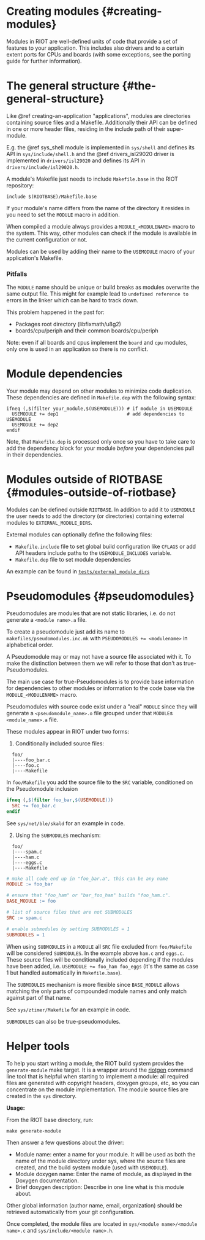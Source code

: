 Creating modules                                            {#creating-modules}
================
Modules in RIOT are well-defined units of code that provide a set of features
to your application. This includes also drivers and to a certain extent ports
for CPUs and boards (with some exceptions, see <!-- @ref porting-guide --> the
porting guide for further information).

The general structure                                  {#the-general-structure}
=====================
Like @ref creating-an-application "applications", modules are directories
containing source files and a Makefile. Additionally their API can be defined
in one or more header files, residing in the include path of their
super-module.

E.g. the @ref sys_shell module is implemented in `sys/shell` and defines its
API in `sys/include/shell.h` and the @ref drivers_isl29020 driver is
implemented in `drivers/isl29020` and defines its API in
`drivers/include/isl29020.h`.

A module's Makefile just needs to include `Makefile.base` in the RIOT
repository:

~~~~~~~~~~~~~~~~~~~ {.mk}
include $(RIOTBASE)/Makefile.base
~~~~~~~~~~~~~~~~~~~

If your module's name differs from the name of the directory it resides in you
need to set the `MODULE` macro in addition.

When compiled a module always provides a `MODULE_<MODULENAME>` macro to the
system. This way, other modules can check if the module is available in the
current configuration or not.

Modules can be used by adding their name to the `USEMODULE` macro of your
application's Makefile.

### Pitfalls ###

The `MODULE` name should be unique or build breaks as modules overwrite the
same output file. This might for example lead to `undefined reference to` errors
in the linker which can be hard to track down.

This problem happened in the past for:

 * Packages root directory (libfixmath/u8g2)
 * boards/cpu/periph and their common boards/cpu/periph

Note: even if all boards and cpus implement the `board` and `cpu` modules, only
      one is used in an application so there is no conflict.


Module dependencies
===================
Your module may depend on other modules to minimize code duplication. These
dependencies are defined in `Makefile.dep` with the following syntax:

~~~~~~~~~~~~~~~~~~~ {.mk}
ifneq (,$(filter your_module,$(USEMODULE))) # if module in USEMODULE
  USEMODULE += dep1                         # add dependencies to USEMODULE
  USEMODULE += dep2
endif
~~~~~~~~~~~~~~~~~~~

Note, that `Makefile.dep` is processed only once so you have to take care to
add the dependency block for your module *before* your dependencies pull in
their dependencies.

Modules outside of RIOTBASE                      {#modules-outside-of-riotbase}
===========================
Modules can be defined outside `RIOTBASE`. In addition to add it to `USEMODULE`
the user needs to add the directory (or directories) containing external modules
to `EXTERNAL_MODULE_DIRS`.

External modules can optionally define the following files:
* `Makefile.include` file to set global build configuration like `CFLAGS` or add
  API headers include paths to the `USEMODULE_INCLUDES` variable.
* `Makefile.dep` file to set module dependencies

An example can be found in
[`tests/external_module_dirs`](https://github.com/RIOT-OS/RIOT/tree/master/tests/external_module_dirs)

Pseudomodules                                                  {#pseudomodules}
=============
Pseudomodules are modules that are not static libraries, i.e. do not generate a
`<module name>.a` file.

To create a pseudomodule just add its name to `makefiles/pseudomodules.inc.mk`
with `PSEUDOMODULES += <modulename>` in alphabetical order.

A Pseudomodule may or may not have a source file associated with it. To make the
distinction between them we will refer to those that don't as true-Pseudomodules.

The main use case for true-Pseudomodules is to provide base information for
dependencies to other modules or information to the code base via the
`MODULE_<MODULENAME>` macro.

Pseudomodules with source code exist under a "real" `MODULE` since they will
generate a `<pseudomodule_name>.o` file grouped under that `MODULE`s
`<module_name>.a` file.

These modules appear in RIOT under two forms:

1. Conditionally included source files:

  ```
    foo/
    |----foo_bar.c
    |----foo.c
    |----Makefile
  ```

In `foo/Makefile` you add the source file to the `SRC` variable, conditioned on
the Pseudomodule inclusion

  ```mk
  ifneq (,$(filter foo_bar,$(USEMODULE)))
    SRC += foo_bar.c
  endif
  ```

See `sys/net/ble/skald` for an example in code.

2. Using the `SUBMODULES` mechanism:

  ```
    foo/
    |----spam.c
    |----ham.c
    |----eggs.c
    |----Makefile
  ```

  ```mk
  # make all code end up in "foo_bar.a", this can be any name
  MODULE := foo_bar

  # ensure that "foo_ham" or "bar_foo_ham" builds "foo_ham.c".
  BASE_MODULE := foo

  # list of source files that are not SUBMODULES
  SRC := spam.c

  # enable submodules by setting SUBMODULES = 1
  SUBMODULES = 1
  ```

When using `SUBMODULES` in a `MODULE` all `SRC` file excluded from `foo/Makefile`
will be considered `SUBMODULES`. In the example above `ham.c` and `eggs.c`.
These source files will be conditionally included depending if the modules have
been added, i.e. `USEMODULE += foo_ham foo_eggs` (it's the same as case 1 but
handled automatically in `Makefile.base`).

The `SUBMODULES` mechanism is more flexible since `BASE_MODULE` allows matching
the only parts of compounded module names and only match against part of that name.

See `sys/ztimer/Makefile` for an example in code.

`SUBMODULES` can also be true-pseudomodules.

# Helper tools

To help you start writing a module, the RIOT build system provides the
`generate-module` make target. It is a wrapper around the
[riotgen](https://pypi.org/project/riotgen/) command line tool that is helpful
when starting to implement a module: all required files are generated with
copyright headers, doxygen groups, etc, so you can concentrate on the module
implementation.
The module source files are created in the `sys` directory.

**Usage:**

From the RIOT base directory, run:
```
make generate-module
```
Then answer a few questions about the driver:
- Module name: enter a name for your module. It will be used as both the name
  of the module directory under sys, where the source files are created, and
  the build system module (used with `USEMODULE`).
- Module doxygen name: Enter the name of module, as displayed in the
  Doxygen documentation.
- Brief doxygen description: Describe in one line what is this module about.

Other global information (author name, email, organization) should be retrieved
automatically from your git configuration.

Once completed, the module files are located in
`sys/<module name>/<module name>.c` and `sys/include/<module name>.h`.
